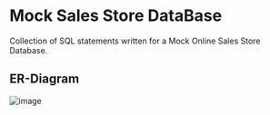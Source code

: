 # Mock Sales Store DataBase
Collection of SQL statements written for a Mock Online Sales Store Database.

## ER-Diagram
![image](https://github.com/Moze-Code/MySQL/assets/83746252/aae33704-24c4-46b5-8404-9c18d34c8fbb)

